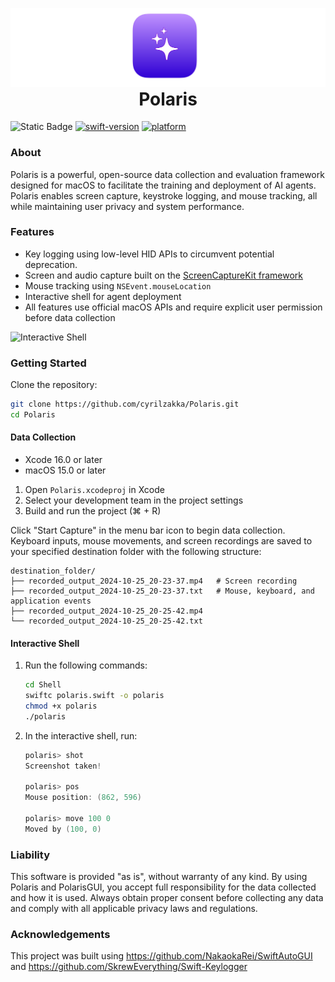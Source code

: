 <p align="center" style="margin-bottom: 0;">
  <img src="assets/banner.png" alt="Polaris Banner">
</p>
<h1 align="center" style="margin-top: 0;">Polaris</h1>

![Static Badge](https://img.shields.io/badge/License-Apache-orange)
[![swift-version](https://img.shields.io/badge/Swift-6.0-brightgreen.svg)](https://github.com/apple/swift)
[![platform](https://img.shields.io/badge/Platform-macOS_15.0-blue.svg)](https://github.com/apple/swift)


### About
Polaris is a powerful, open-source data collection and evaluation framework designed for macOS to facilitate the training and deployment of AI agents. Polaris enables screen capture, keystroke logging, and mouse tracking, all while maintaining user privacy and system performance.

### Features
- Key logging using low-level HID APIs to circumvent potential deprecation.
- Screen and audio capture built on the [ScreenCaptureKit framework ](https://developer.apple.com/documentation/screencapturekit/)
- Mouse tracking using `NSEvent.mouseLocation`
- Interactive shell for agent deployment
- All features use official macOS APIs and require explicit user permission before data collection

<img width="842" alt="Interactive Shell" src="https://github.com/user-attachments/assets/ff4d65c5-05b7-4657-964b-290d3cf6864e">


### Getting Started
Clone the repository:
   ```bash
   git clone https://github.com/cyrilzakka/Polaris.git
   cd Polaris
   ```

#### Data Collection
- Xcode 16.0 or later
- macOS 15.0 or later
1. Open `Polaris.xcodeproj` in Xcode
2. Select your development team in the project settings
3. Build and run the project (⌘ + R)

Click "Start Capture" in the menu bar icon to begin data collection. Keyboard inputs, mouse movements, and screen recordings are saved to your specified destination folder with the following structure:
```
destination_folder/
├── recorded_output_2024-10-25_20-23-37.mp4   # Screen recording
├── recorded_output_2024-10-25_20-23-37.txt   # Mouse, keyboard, and application events
├── recorded_output_2024-10-25_20-25-42.mp4
└── recorded_output_2024-10-25_20-25-42.txt
```

#### Interactive Shell
1. Run the following commands:
   ```bash
   cd Shell
   swiftc polaris.swift -o polaris
   chmod +x polaris
   ./polaris
   ```
2. In the interactive shell, run:
    ```swift
    polaris> shot
    Screenshot taken!
    
    polaris> pos
    Mouse position: (862, 596)
    
    polaris> move 100 0
    Moved by (100, 0)
    ```

### Liability
This software is provided "as is", without warranty of any kind. By using Polaris and PolarisGUI, you accept full responsibility for the data collected and how it is used. Always obtain proper consent before collecting any data and comply with all applicable privacy laws and regulations.

### Acknowledgements
This project was built using https://github.com/NakaokaRei/SwiftAutoGUI and https://github.com/SkrewEverything/Swift-Keylogger

